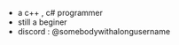 - a c++ , c# programmer
- still a beginer
- discord : @somebodywithalongusername

<!---
zackpandora/zackpandora is a ✨ special ✨ repository because its `README.md` (this file) appears on your GitHub profile.
You can click the Preview link to take a look at your changes.
--->

